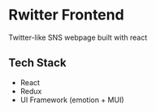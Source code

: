 # Rwitter Frontend

Twitter-like SNS webpage built with react

## Tech Stack

- React
- Redux
- UI Framework (emotion + MUI)
